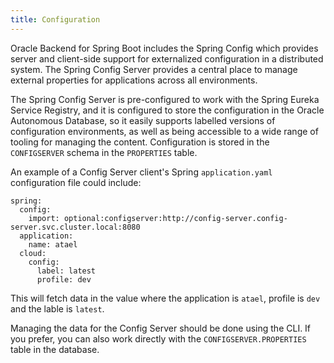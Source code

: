 ```yaml
---
title: Configuration
---
```


Oracle Backend for Spring Boot includes the Spring Config which provides server and client-side support for externalized
configuration in a distributed system. The Spring Config Server provides a central place to manage external properties for applications
across all environments.

The Spring Config Server is pre-configured to work with the Spring Eureka Service Registry, and it is configured to store the configuration
in the Oracle Autonomous Database, so it easily supports labelled versions of configuration
environments, as well as being accessible to a wide range of tooling for managing the content.
Configuration is stored in the `CONFIGSERVER` schema in the `PROPERTIES` table.

An example of a Config Server client's Spring `application.yaml` configuration file could include:

```
spring:
  config:
    import: optional:configserver:http://config-server.config-server.svc.cluster.local:8080
  application:
    name: atael
  cloud:
    config:
      label: latest
      profile: dev
```

This will fetch data in the value where the application is `atael`, profile is `dev` and the lable is `latest`.

Managing the data for the Config Server should be done using the CLI.  If you prefer, you can also work directly with the `CONFIGSERVER.PROPERTIES` table in the database.
